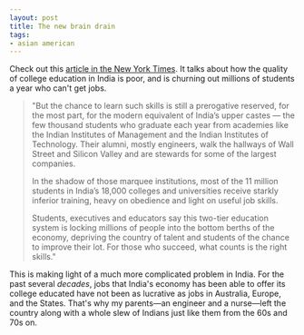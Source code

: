 ```yaml
---
layout: post
title: The new brain drain
tags:
- asian american
---
```

Check out this [article in the New York Times](http://www.nytimes.com/2006/11/30/business/worldbusiness/30college.html?ex=1322542800&#38;en=23907b6b6f9b384e&#38;ei=5088partner=rssnyt&#38;emc=rss). It talks about how the quality of college education in India is poor, and is churning out millions of students a year who can't get jobs.

> 
> "But the chance to learn such skills is still a prerogative reserved, for the most part, for the modern equivalent of India’s upper castes — the few thousand students who graduate each year from academies like the Indian Institutes of Management and the Indian Institutes of Technology. Their alumni, mostly engineers, walk the hallways of Wall Street and Silicon Valley and are stewards for some of the largest companies.
> 
> In the shadow of those marquee institutions, most of the 11 million students in India’s 18,000 colleges and universities receive starkly inferior training, heavy on obedience and light on useful job skills.
> 
> Students, executives and educators say this two-tier education system is locking millions of people into the bottom berths of the economy, depriving the country of talent and students of the chance to improve their lot. For those who succeed, what counts is the right skills."
> 

This is making light of a much more complicated problem in India. For the past several _decades_, jobs that India's economy has been able to offer its college educated have not been as lucrative as jobs in Australia, Europe, and the States. That's why my parents&#8212;an engineer and a nurse&#8212;left the country along with a whole slew of Indians just like them from the 60s and 70s on.

